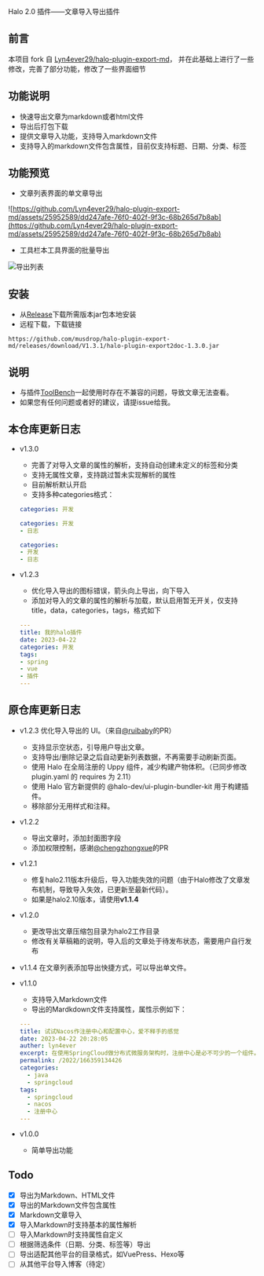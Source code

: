 Halo 2.0 插件——文章导入导出插件
## 前言
本项目 fork 自 [Lyn4ever29/halo-plugin-export-md](https://github.com/Lyn4ever29/halo-plugin-export-md)，
并在此基础上进行了一些修改，完善了部分功能，修改了一些界面细节

## 功能说明
- 快速导出文章为markdown或者html文件
- 导出后打包下载
- 提供文章导入功能，支持导入markdown文件
- 支持导入的markdown文件包含属性，目前仅支持标题、日期、分类、标签

## 功能预览
- 文章列表界面的单文章导出

![https://github.com/Lyn4ever29/halo-plugin-export-md/assets/25952589/dd247afe-76f0-402f-9f3c-68b265d7b8ab](https://github.com/Lyn4ever29/halo-plugin-export-md/assets/25952589/dd247afe-76f0-402f-9f3c-68b265d7b8ab)

- 工具栏本工具界面的批量导出

![导出列表](https://github.com/Lyn4ever29/halo-plugin-export-md/assets/25952589/2404ae3c-582b-4f5e-b9b6-96f7b029af69)


## 安装
- 从[Release](https://github.com/musdrop/halo-plugin-export-md/releases)下载所需版本jar包本地安装
- 远程下载，下载链接
```
https://github.com/musdrop/halo-plugin-export-md/releases/download/V1.3.1/halo-plugin-export2doc-1.3.0.jar
```

## 说明
- 与插件[ToolBench](https://www.halo.run/store/apps/app-SsYlH)一起使用时存在不兼容的问题，导致文章无法查看。
- 如果您有任何问题或者好的建议，请提issue给我。

## 本仓库更新日志
- v1.3.0
  - 完善了对导入文章的属性的解析，支持自动创建未定义的标签和分类
  - 支持无属性文章，支持跳过暂未实现解析的属性
  - 目前解析默认开启
  - 支持多种categories格式：
  ```yaml
  categories: 开发
  ```
  ```yaml
  categories: 开发
  - 日志
  ```
  ```yaml
  categories: 
  - 开发
  - 日志
  ```

- v1.2.3 
  - 优化导入导出的图标错误，箭头向上导出，向下导入
  - 添加对导入的文章的属性的解析与加载，默认启用暂无开关，仅支持title，data，categories，tags，格式如下
  ```yaml
  ---
  title: 我的halo插件
  date: 2023-04-22
  categories: 开发
  tags:
  - spring
  - vue
  - 插件
  ---
  ```

## 原仓库更新日志
- v1.2.3 优化导入导出的 UI。（来自[@ruibaby](https://github.com/ruibaby)的PR）
  - 支持显示空状态，引导用户导出文章。
  - 支持导出/删除记录之后自动更新列表数据，不再需要手动刷新页面。
  - 使用 Halo 在全局注册的 Uppy 组件，减少构建产物体积。（已同步修改 plugin.yaml 的 requires 为 2.11）
  - 使用 Halo 官方新提供的 @halo-dev/ui-plugin-bundler-kit 用于构建插件。
  - 移除部分无用样式和注释。
- v1.2.2
  - 导出文章时，添加封面图字段
  - 添加权限控制，感谢[@chengzhongxue](https://github.com/chengzhongxue)的PR
- v1.2.1
  - 修复halo2.11版本升级后，导入功能失效的问题（由于Halo修改了文章发布机制，导致导入失效，已更新至最新代码）。
  - 如果是halo2.10版本，请使用**v1.1.4**
- v1.2.0
  - 更改导出文章压缩包目录为halo2工作目录
  - 修改有关草稿箱的说明，导入后的文章处于待发布状态，需要用户自行发布
- v1.1.4 在文章列表添加导出快捷方式，可以导出单文件。
- v1.1.0 
  - 支持导入Markdown文件
  - 导出的Mardkdown文件支持属性，属性示例如下：
  
  ```yaml
  ---
  title: 试试Nacos作注册中心和配置中心，爱不释手的感觉
  date: 2023-04-22 20:28:05
  auther: lyn4ever
  excerpt: 在使用SpringCloud做分布式微服务架构时，注册中心是必不可少的一个组件。
  permalink: /2022/166359134426
  categories:
    - java
    - springcloud
  tags:
    - springcloud
    - nacos
    - 注册中心
  ---
  ```
- v1.0.0
  - 简单导出功能

## Todo
- [x] 导出为Markdown、HTML文件
- [x] 导出的Markdown文件包含属性
- [x] Markdown文章导入
- [x] 导入Markdown时支持基本的属性解析
- [ ] 导入Markdown时支持属性自定义
- [ ] 根据筛选条件（日期、分类、标签等）导出
- [ ] 导出适配其他平台的目录格式，如VuePress、Hexo等
- [ ] 从其他平台导入博客（待定）

